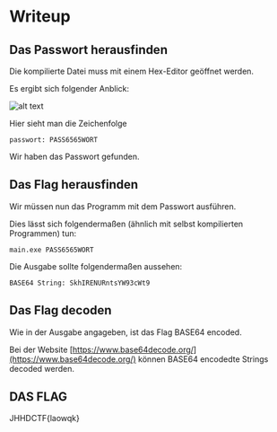 # Writeup

## Das Passwort herausfinden

Die kompilierte Datei muss mit einem Hex-Editor geöffnet werden.

Es ergibt sich folgender Anblick: 

![alt text]()

Hier sieht man die Zeichenfolge 
    
    passwort: PASS6565WORT

Wir haben das Passwort gefunden.

## Das Flag herausfinden

Wir müssen nun das Programm mit dem Passwort ausführen.

Dies lässt sich folgendermaßen (ähnlich mit selbst kompilierten Programmen) tun:

    main.exe PASS6565WORT

Die Ausgabe sollte folgendermaßen aussehen:

    BASE64 String: SkhIRENURntsYW93cWt9

## Das Flag decoden

Wie in der Ausgabe angageben, ist das Flag BASE64 encoded.

Bei der Website [https://www.base64decode.org/](https://www.base64decode.org/)
können BASE64 encodedte Strings decoded werden.

## DAS FLAG

JHHDCTF{laowqk}